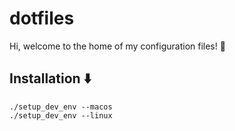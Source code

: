 # dotfiles

Hi, welcome to the home of my configuration files! 👋

## Installation ⬇️

```shell
./setup_dev_env --macos
./setup_dev_env --linux
```
